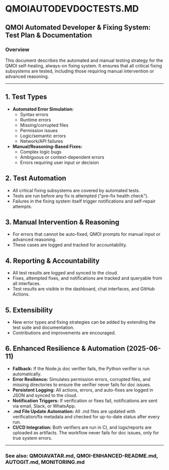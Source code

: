 # QMOIAUTODEVDOCTESTS.MD

## QMOI Automated Developer & Fixing System: Test Plan & Documentation

### Overview
This document describes the automated and manual testing strategy for the QMOI self-healing, always-on fixing system. It ensures that all critical fixing subsystems are tested, including those requiring manual intervention or advanced reasoning.

---

## 1. Test Types
- **Automated Error Simulation:**
  - Syntax errors
  - Runtime errors
  - Missing/corrupted files
  - Permission issues
  - Logic/semantic errors
  - Network/API failures
- **Manual/Reasoning-Based Fixes:**
  - Complex logic bugs
  - Ambiguous or context-dependent errors
  - Errors requiring user input or decision

## 2. Test Automation
- All critical fixing subsystems are covered by automated tests.
- Tests are run before any fix is attempted ("pre-fix health check").
- Failures in the fixing system itself trigger notifications and self-repair attempts.

## 3. Manual Intervention & Reasoning
- For errors that cannot be auto-fixed, QMOI prompts for manual input or advanced reasoning.
- These cases are logged and tracked for accountability.

## 4. Reporting & Accountability
- All test results are logged and synced to the cloud.
- Fixes, attempted fixes, and notifications are tracked and queryable from all interfaces.
- Test results are visible in the dashboard, chat interfaces, and GitHub Actions.

## 5. Extensibility
- New error types and fixing strategies can be added by extending the test suite and documentation.
- Contributions and improvements are encouraged.

## 6. Enhanced Resilience & Automation (2025-06-11)
- **Fallback:** If the Node.js doc verifier fails, the Python verifier is run automatically.
- **Error Resilience:** Simulates permission errors, corrupted files, and missing directories to ensure the verifier never fails for doc issues.
- **Persistent Logging:** All actions, errors, and auto-fixes are logged in JSON and synced to the cloud.
- **Notification Triggers:** If verification or fixes fail, notifications are sent via email, Slack, or WhatsApp.
- **.md File Update Automation:** All .md files are updated with verification/fix metadata and checked for up-to-date status after every run.
- **CI/CD Integration:** Both verifiers are run in CI, and logs/reports are uploaded as artifacts. The workflow never fails for doc issues, only for true system errors.

---

### See also: QMOIAVATAR.md, QMOI-ENHANCED-README.md, AUTOGIT.md, MONITORING.md 